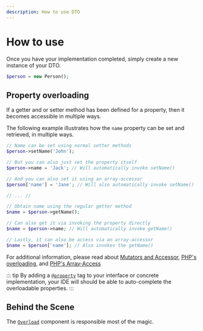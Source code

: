 ```yaml
---
description: How to use DTO
---
```


# How to use

Once you have your implementation completed, simply create a new instance of your DTO.

```php
$person = new Person();
```

## Property overloading

If a getter and or setter method has been defined for a property, then it becomes accessible in multiple ways.

The following example illustrates how the `name` property can be set and retrieved, in multiple ways.

```php
// Name can be set using normal setter methods
$person->setName('John');

// But you can also just set the property itself
$person->name = 'Jack'; // Will automatically invoke setName()

// And you can also set it using an array-accessor
$person['name'] = 'Jane'; // Will also automatically invoke setName()

// ... //

// Obtain name using the regular getter method
$name = $person->getName();

// Can also get it via invoking the property directly
$name = $person->name; // Will automatically invoke getName()

// Lastly, it can also be access via an array-accessor
$name = $person['name']; // Also invokes the getName()
```

For additional information, please read about [Mutators and Accessor](https://en.wikipedia.org/wiki/Mutator_method), [PHP's overloading](http://php.net/manual/en/language.oop5.overloading.php),
and [PHP's Array-Access](http://php.net/manual/en/class.arrayaccess.php)

::: tip
By adding a [`@property`](http://www.phpdoc.org/docs/latest/references/phpdoc/tags/property.html) tag to your interface or concrete implementation, your IDE will should be able to auto-complete the overloadable properties.
:::

## Behind the Scene

The [`Overload`](../properties/) component is responsible most of the magic.
